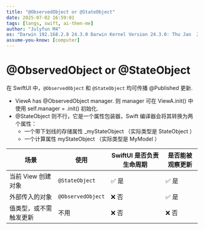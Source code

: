 ```yaml
---
title: "@ObservedObject or @StateObject"
date: 2025-07-02 16:59:01
tags: [langs, swift, ai-then-me]
author: "Julyfun M4"
os: "Darwin 192.168.2.8 24.3.0 Darwin Kernel Version 24.3.0: Thu Jan  2 20:22:58 PST 2025; root:xnu-11215.81.4~3/RELEASE_ARM64_T8132 arm64"
assume-you-know: [computer]
---
```


# @ObservedObject or @StateObject

在 SwiftUI 中，`@ObservedObject` 和 `@StateObject` 均可传播 @Published 更新.

- ViewA has @ObservedObject manager. 则 manager 可在 ViewA.init() 中使用 self.manager = .init() 初始化.
- @StateObject 则不行，它是一个属性包装器，Swift 编译器会将其转换为两个属性：
    - 一个带下划线的存储属性 _myStateObject （实际类型是 StateObject<MyModel> ）
    - 一个计算属性 myStateObject （实际类型是 MyModel ）

| 场景           | 使用                | SwiftUI 是否负责生命周期 | 是否能被观察更新 |
| ------------ | ----------------- | ---------------- | -------- |
| 当前 View 创建对象 | `@StateObject`    | ✅ 是              | ✅ 是      |
| 外部传入的对象      | `@ObservedObject` | ❌ 否              | ✅ 是      |
| 值类型，或不需触发更新  | 不用                | ❌ 否              | ❌ 否      |

